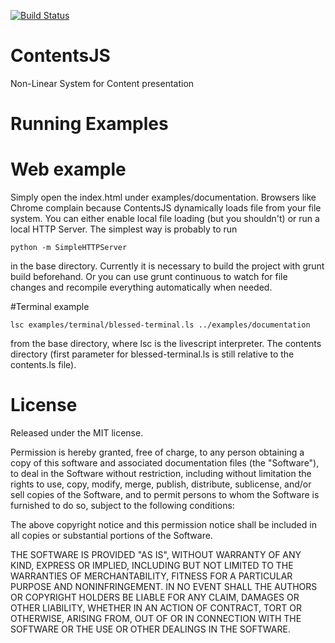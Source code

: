 [![Build Status](https://travis-ci.org/LittleHelicase/ContentsJS.png?branch=master)](https://travis-ci.org/LittleHelicase/ContentsJS)

ContentsJS
==========

Non-Linear System for Content presentation

Running Examples
================

# Web example
Simply open the index.html under examples/documentation. Browsers like Chrome complain because ContentsJS dynamically loads file from your file system. You can either enable local file loading (but you shouldn't) or run a local HTTP Server. The simplest way is probably to run
```
python -m SimpleHTTPServer
```
in the base directory. Currently it is necessary to build the project with grunt build beforehand. Or you can use grunt continuous to watch for file changes and recompile everything automatically when needed.

#Terminal example


```
lsc examples/terminal/blessed-terminal.ls ../examples/documentation
```
from the base directory, where lsc is the livescript interpreter. The contents directory (first parameter for blessed-terminal.ls is still relative to the contents.ls file).

License
=======
Released under the MIT license.

Permission is hereby granted, free of charge, to any person obtaining a copy of this software and associated documentation files (the "Software"), to deal in the Software without restriction, including without limitation the rights to use, copy, modify, merge, publish, distribute, sublicense, and/or sell copies of the Software, and to permit persons to whom the Software is furnished to do so, subject to the following conditions:

The above copyright notice and this permission notice shall be included in all copies or substantial portions of the Software.

THE SOFTWARE IS PROVIDED "AS IS", WITHOUT WARRANTY OF ANY KIND, EXPRESS OR IMPLIED, INCLUDING BUT NOT LIMITED TO THE WARRANTIES OF MERCHANTABILITY, FITNESS FOR A PARTICULAR PURPOSE AND NONINFRINGEMENT. IN NO EVENT SHALL THE AUTHORS OR COPYRIGHT HOLDERS BE LIABLE FOR ANY CLAIM, DAMAGES OR OTHER LIABILITY, WHETHER IN AN ACTION OF CONTRACT, TORT OR OTHERWISE, ARISING FROM, OUT OF OR IN CONNECTION WITH THE SOFTWARE OR THE USE OR OTHER DEALINGS IN THE SOFTWARE.
